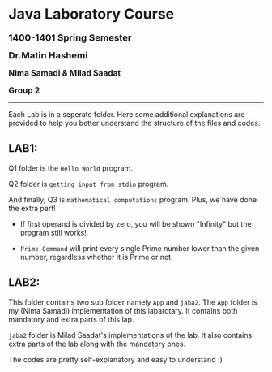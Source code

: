# **Java Laboratory Course**
<font size="4"> <strong> 1400-1401 Spring Semester </strong> </font>

<font size="4"> <strong> Dr.Matin Hashemi </strong> </font>

<font size="3"> <strong> Nima Samadi & Milad Saadat </strong> </font>

<font size="3"> <strong> Group 2 </strong> </font>

___
Each Lab is in a seperate folder. Here some additional explanations are provided to help you better understand the structure of the files and codes.


## LAB1:
Q1 folder is the `Hello World` program. 

Q2 folder is `getting input from stdin` program.

And finally, Q3 is `mathematical computations` program. Plus, we have done the extra part!

- If first operand is divided by zero, you will be shown "Infinity" but the program still works!

- `Prime Command` will print every single Prime number lower than the given number, regardless whether it is Prime or not.

## LAB2:
This folder contains two sub folder namely `App` and `jaba2`. The `App` folder is my (Nima Samadi) implementation of this labarotary. It contains both mandatory and extra parts of this lap. 

`jaba2` folder is Milad Saadat's implementations of the lab. It also contains extra parts of the lab along with the mandatory ones.

The codes are pretty self-explanatory and easy to understand :)
